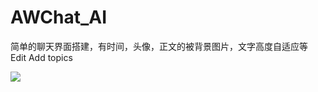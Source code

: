 # AWChat_AI
简单的聊天界面搭建，有时间，头像，正文的被背景图片，文字高度自适应等 Edit Add topics

![](https://ws2.sinaimg.cn/large/006tNc79ly1fgdrs02x6bg30ac0ijqaq.gif)
